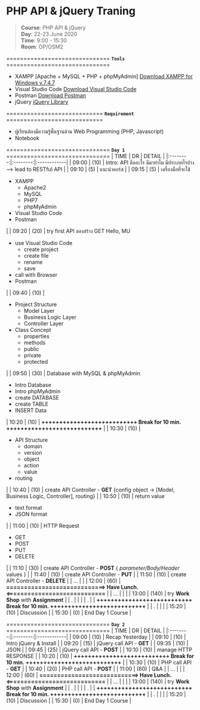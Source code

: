# PHP API & jQuery Traning

> **Course**: PHP API & jQuery \
> **Day**: 22-23 June 2020 \
> **Time**: 9:00 - 15:30 \
> **Room**: OP/OSM2 

============================== **`Tools`** ==============================
- XAMPP [Apache + MySQL + PHP + phpMyAdmin] [Download XAMPP for Windows v.7.4.7](https://www.apachefriends.org/download.html)
- Visual Studio Code [Download Visual Studio Code](https://code.visualstudio.com/download)
- Postman [Download Postman](https://www.postman.com/downloads/)
- jQuery [jQuery Library](https://code.jquery.com/)

============================ **`Requirement`** ============================
- ผู้เรียนต้องมีความรู้พื้นฐานด้าน Web Programming (PHP, Javascript)
- Notebook

============================== **`Day 1`** ==============================
|   TIME   |    DR    |    DETAIL   |
|:--------:|:--------:|:------------|
| 09:00 | (10) | Intro: API คืออะไร มีมาทำไม มีประเภทไรบ้าง --> lead to RESTful API   |
| 09:10 | (5) | แนะนำคอร์ส  |
| 09:15 | (5) | เครื่องมือที่จะใช้ <ul><li>XAMPP<ul><li>Apache2</li><li>MySQL</li><li>PHP7</li><li>phpMyAdmin</li></ul></li><li>Visual Studio Code</li><li>Postman</li></ul> |
| 09:20 | (20) | try first API ลองสร้าง GET Hello, MU <ul><li>use Visual Studio Code<ul><li>create project</li><li>create file</li><li>rename</li><li>save</li></ul></li><li>call with Browser</li><li>Postman</li></ul>  |
| 09:40 | (10) | <ul><li>Project Structure<ul><li>Model Layer</li><li>Business Logic Layer</li><li>Controller Layer</li></ul><li>Class Concept<ul><li>properties</li><li>methods</li><li>public</li><li>private</li><li>protected</li></ul></ul>  |
| 09:50 | (30) | Database with MySQL & phpMyAdmin <ul><li>Intro Database</li><li>Intro phpMyAdmin</li><li>create DATABASE</li><li>create TABLE</li><li>INSERT Data</li></ul>
| 10:20 | (10) | **+++++++++++++++++++++++++++ Break for 10 min. +++++++++++++++++++++++++++**   |
| 10:30 | (10) | <ul><li>API Structure<ul><li>domain</li><li>version</li><li>object</li><li>action</li><li>value</li></ul><li>routing</li></ul>  |
| 10:40 | (10) | create API Controller - **GET** {config object -> [Model, Business Logic, Controller], routing}  |
| 10:50 | (10) | return value <ul><li>text format</li><li>JSON format</li></ul>  |
| 11:00 | (10) | HTTP Request <ul><li>GET</li><li>POST</li><li>PUT</li><li>DELETE</li></ul>  |
| 11:10 | (30) | create API Controller - **POST** { *parameter/Body/Header* values }  |
| 11:40 | (10) | create API Controller - **PUT**  |
| 11:50 | (10) | create API Controller - **DELETE**  |
| ...   |      | 
| 12:00 | (60) | **============================> Have Lunch. <============================**  |
| ...   |      |   |
| 13:00 | (140) | try **Work Shop** with **Assignment**  |
| .     |      |   |
| .     |      | **+++++++++++++++++++++++++++ Break for 10 min. +++++++++++++++++++++++++++** |
| .     |      |   |
| 15:20 | (10) | Discussion  |
| 15:30 | (0) | End Day 1 Course  |

============================== **`Day 2`** ==============================
|   TIME   |    DR    |    DETAIL   |
|:--------:|:--------:|:------------|
| 09:00 | (10) | Recap Yesterday   |
| 09:10 | (10) | Intro jQuery & Install   |
| 09:20 | (15) | jQuery call API - **GET**   |
| 09:35 | (10) | JSON    |
| 09:45 | (25) | jQuery call API - **POST**   |
| 10:10 | (10) | manage HTTP RESPONSE   |
| 10:20 | (10) | **+++++++++++++++++++++++++++ Break for 10 min. +++++++++++++++++++++++++++**   |
| 10:30 | (10) | PHP call API - **GET**   |
| 10:40 | (20) | PHP call API - **POST**   |
| 11:00 | (60) | Q&A    |
| ...   |      | 
| 12:00 | (60) | **============================> Have Lunch. <============================**  |
| ...   |      |   |
| 13:00 | (140) | try **Work Shop** with **Assignment**  |
| .     |      |   |
| .     |      | **+++++++++++++++++++++++++++ Break for 10 min. +++++++++++++++++++++++++++** |
| .     |      |   |
| 15:20 | (10) | Discussion  |
| 15:30 | (0) | End Day 1 Course  |

